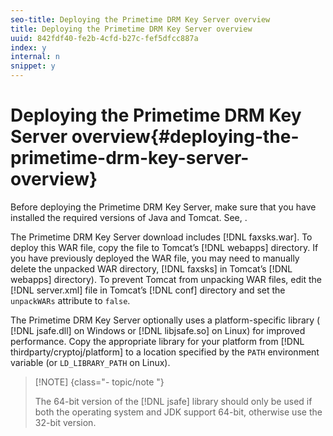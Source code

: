 ```yaml
---
seo-title: Deploying the Primetime DRM Key Server overview
title: Deploying the Primetime DRM Key Server overview
uuid: 842fdf40-fe2b-4cfd-b27c-fef5dfcc887a
index: y
internal: n
snippet: y
---
```


# Deploying the Primetime DRM Key Server overview{#deploying-the-primetime-drm-key-server-overview}

Before deploying the Primetime DRM Key Server, make sure that you have installed the required versions of Java and Tomcat. See, [](c_drm_key_server-requirements.md).

The Primetime DRM Key Server download includes [!DNL faxsks.war]. To deploy this WAR file, copy the file to Tomcat’s [!DNL webapps] directory. If you have previously deployed the WAR file, you may need to manually delete the unpacked WAR directory, [!DNL faxsks] in Tomcat’s [!DNL webapps] directory). To prevent Tomcat from unpacking WAR files, edit the [!DNL server.xml] file in Tomcat’s [!DNL conf] directory and set the `unpackWARs` attribute to `false`.

The Primetime DRM Key Server optionally uses a platform-specific library ( [!DNL jsafe.dll] on Windows or [!DNL libjsafe.so] on Linux) for improved performance. Copy the appropriate library for your platform from [!DNL thirdparty/cryptoj/platform] to a location specified by the `PATH` environment variable (or `LD_LIBRARY_PATH` on Linux).

>[!NOTE] {class="- topic/note "}
>
>The 64-bit version of the [!DNL jsafe] library should only be used if both the operating system and JDK support 64-bit, otherwise use the 32-bit version.

